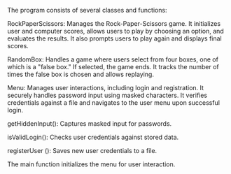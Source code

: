 The program consists of several classes and functions:

RockPaperScissors: Manages the Rock-Paper-Scissors game. It initializes user and computer scores, allows users to play by choosing an option, and evaluates the results. It also prompts users to play again and displays final scores.

RandomBox: Handles a game where users select from four boxes, one of which is a "false box." If selected, the game ends. It tracks the number of times the false box is chosen and allows replaying.

Menu: Manages user interactions, including login and registration. It securely handles password input using masked characters. It verifies credentials against a file and navigates to the user menu upon successful login.

getHiddenInput(): Captures masked input for passwords.

isValidLogin(): Checks user credentials against stored data.

registerUser (): Saves new user credentials to a file.

The main function initializes the menu for user interaction.

